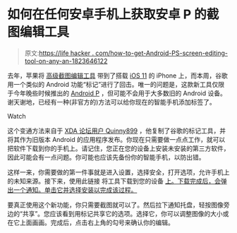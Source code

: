 # 如何在任何安卓手机上获取安卓 P 的截图编辑工具

> 原文:[https://life hacker . com/how-to-get-Android-PS-screen-editing-tool-on-any-an-1823646122](https://lifehacker.com/how-to-get-android-ps-screenshot-editing-tool-on-any-an-1823646122)

去年，苹果将 [高级截图编辑工具](https://lifehacker.com/how-to-get-the-most-out-of-ios-11s-new-screenshot-edito-1818696949) 带到了搭载 [iOS 11](https://lifehacker.com/all-the-features-you-need-to-know-about-in-ios-11-1818714209) 的 iPhone 上，而本周，谷歌用一个类似的 Android 功能“标记”进行了回击。唯一的问题是，这款新工具仅限于今年晚些时候推出的 [Android P](https://lifehacker.com/how-to-get-android-p-on-your-phone-right-now-1823615465) ，但可能不会用于大多数旧的 Android 设备。谢天谢地，已经有一种(非官方的)方法可以给你现在的智能手机添加标签了。

Watch

这个变通方法来自于 [XDA 论坛用户 Quinny899](https://forum.xda-developers.com/android/apps-games/app-google-markup-android-p-arm64-t3760345) ，他复制了谷歌的标记工具，并将其作为旧版本 Android 的应用程序发布。你现在只需要做一点点工作，就可以把软件下载到你的手机上。请记住，您正在您的设备上安装未安装的第三方软件，因此可能会有一点问题。你可能也应该先备份你的智能手机，以防出错。

这样一来，你需要做的第一件事就是进入设置，选择安全，打开选项，允许手机上的未知来源。接下来，使用此链接 将工具下载到您的设备 [上。下载完成后，会弹出一个通知。单击它并选择安装以完成该过程。](https://forum.xda-developers.com/attachment.php?attachmentid=4441077&stc=1&d=1520513858)

要真正使用这个新功能，你只需要截图就可以了。然后拉下通知托盘，轻按图像旁边的“共享”。您应该看到用标记共享它的选项。选择它，你可以调整图像的大小或在它上面画画。完成后，点击右上角的勾号来确认你的编辑。